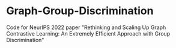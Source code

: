 # Graph-Group-Discrimination
Code for NeurIPS 2022 paper "Rethinking and Scaling Up Graph Contrastive Learning: An Extremely Efficient Approach with Group Discrimination"
